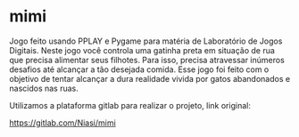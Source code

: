 # mimi

Jogo feito usando PPLAY e Pygame para matéria de Laboratório de Jogos Digitais. Neste jogo você controla uma gatinha preta em situação de rua que precisa alimentar seus filhotes. Para isso, precisa atravessar inúmeros desafios até alcançar a tão desejada comida. Esse jogo foi feito com o objetivo de tentar alcançar a dura realidade vivida por gatos abandonados e nascidos nas ruas.

Utilizamos a plataforma gitlab para realizar o projeto, link original:

https://gitlab.com/Niasi/mimi
